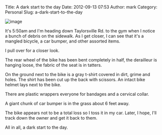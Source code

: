 Title: A dark start to the day
Date: 2012-09-13 07:53
Author: mark
Category: Personal
Slug: a-dark-start-to-the-day

![image][]

It's 5:50am and I'm heading down Taylorsville Rd. to the gym when I
notice a bunch of debris on the sidewalk. As I get closer, I can see
that it's a mangled bicycle, a car bumper, and other assorted items.

I pull over for a closer look.

The rear wheel of the bike has been bent completely in half, the
derailleur is hanging loose, the fabric of the seat is in tatters.

On the ground next to the bike is a gray t-shirt covered in dirt, grime
and holes. The shirt has been cut up the back with scissors. An intact
bike helmet lays next to the bike.

There are plastic wrappers everyone for bandages and a cervical collar.

A giant chunk of car bumper is in the grass about 6 feet away.

The bike appears not to be a total loss so I toss it in my car. Later, I
hope, I'll track down the owner and get it back to them.

All in all, a dark start to the day.

  [image]: https://i.imgur.com/ZkzPK.jpg
